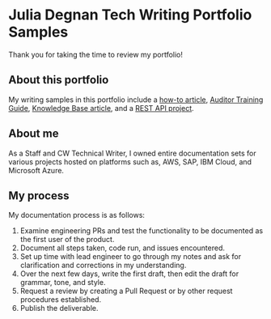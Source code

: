 # Julia Degnan Tech Writing Portfolio Samples

Thank you for taking the time to review my portfolio!

## About this portfolio

My writing samples in this portfolio include a [how-to article](https://hp.service-now.com/kb_view.do?sysparm_article=KB0013603), [Auditor Training Guide](.Auditor_TrainingGuideDEG.pdf), [Knowledge Base article](https://hp.service-now.com/wexkb?id=kb_article&sysparm_article=KB0013603), and a [REST API project](./Samples/REST_API_Sample.md).

## About me

As a Staff and CW Technical Writer, I owned entire documentation sets for various projects hosted on platforms such as, AWS, SAP, IBM Cloud, and Microsoft Azure.

## My process

My documentation process is as follows:

 1. Examine engineering PRs and test the functionality to be documented as the first user of the product.
 2. Document all steps taken, code run, and issues encountered.
 3. Set up time with lead engineer to go through my notes and ask for clarification and corrections in my understanding.
 4. Over the next few days, write the first draft, then edit the draft for grammar, tone, and style.
 5. Request a review by creating a Pull Request or by other request procedures established.
 6. Publish the deliverable.


